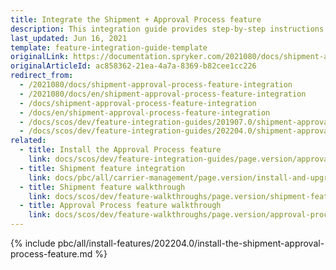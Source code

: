 ```yaml
---
title: Integrate the Shipment + Approval Process feature
description: This integration guide provides step-by-step instructions on integrating the Shipment and Approval Process connector in Spryker Commerce OS.
last_updated: Jun 16, 2021
template: feature-integration-guide-template
originalLink: https://documentation.spryker.com/2021080/docs/shipment-approval-process-feature-integration
originalArticleId: ac858362-21ea-4a7a-8369-b82cee1cc226
redirect_from:
  - /2021080/docs/shipment-approval-process-feature-integration
  - /2021080/docs/en/shipment-approval-process-feature-integration
  - /docs/shipment-approval-process-feature-integration
  - /docs/en/shipment-approval-process-feature-integration
  - /docs/scos/dev/feature-integration-guides/201907.0/shipment-approval-process-feature-integration.html
  - /docs/scos/dev/feature-integration-guides/202204.0/shipment-approval-process-feature-integration.html
related:
  - title: Install the Approval Process feature
    link: docs/scos/dev/feature-integration-guides/page.version/approval-process-feature-integration.html
  - title: Shipment feature integration
    link: docs/pbc/all/carrier-management/page.version/install-and-upgrade/install-the-shipment-feature.html
  - title: Shipment feature walkthrough
    link: docs/scos/dev/feature-walkthroughs/page.version/shipment-feature-walkthrough/shipment-feature-walkthrough.html
  - title: Approval Process feature walkthrough
    link: docs/scos/dev/feature-walkthroughs/page.version/approval-process-feature-walkthrough.html
---
```


{% include pbc/all/install-features/202204.0/install-the-shipment-approval-process-feature.md %} <!-- To edit, see /_includes/pbc/all/install-features/202204.0/install-the-shipment-approval-process-feature.md -->
